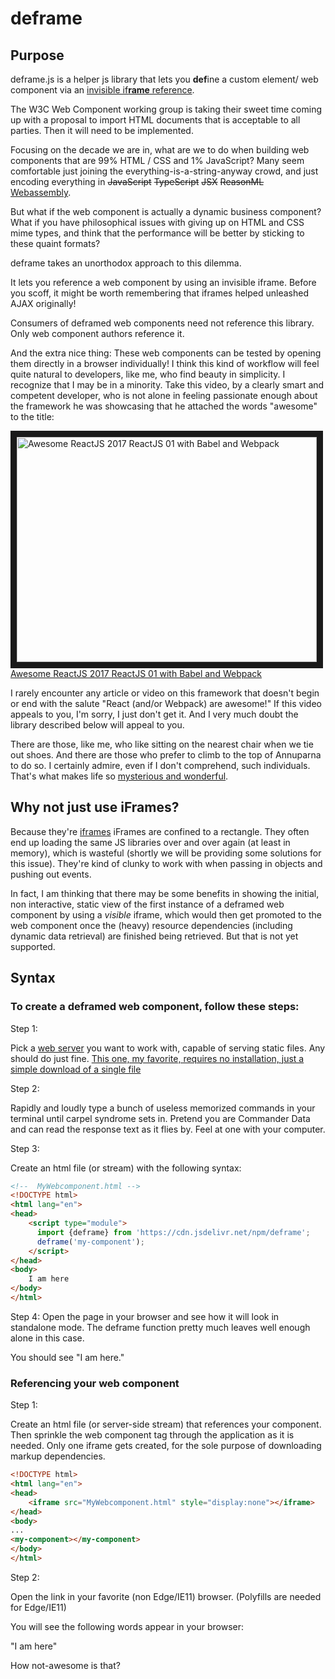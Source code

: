 # deframe

## Purpose

deframe.js is a helper js library that lets you **def**ine a custom element/ web component via an [invisible  if**rame** reference](https://www.chromestatus.com/features/4692243256442880).

The W3C Web Component working group is taking their sweet time coming up with a proposal to import HTML documents that is acceptable to all parties.  Then it will need to be implemented.  

Focusing on the decade we are in, what are we to do when building web components that are 99% HTML / CSS and 1% JavaScript?  Many seem comfortable just joining the everything-is-a-string-anyway crowd, and just encoding everything in ~~JavaScript~~ ~~TypeScript~~ ~~JSX~~ ~~ReasonML~~ [Webassembly](https://github.com/verdie-g/brainfuck2wasm).

But what if the web component is actually a dynamic business component?  What if you have philosophical issues with giving up on HTML and CSS mime types, and think that the performance will be better by sticking to these quaint formats?

deframe takes an unorthodox approach to this dilemma.

It lets you reference a web component by using an invisible iframe.  Before you scoff, it might be worth remembering that iframes helped unleashed AJAX originally!

Consumers of deframed web components need not reference this library.  Only web component authors reference it. 

And the extra nice thing:  These web components can be tested by opening them directly in a browser individually!  I think this kind of workflow will feel quite natural to developers, like me, who find beauty in simplicity.  I recognize that I may be in a minority.  Take this video, by a clearly smart and competent developer, who is not alone in feeling passionate enough about the framework he was showcasing that he attached the words "awesome" to the title:

<a href="http://www.youtube.com/watch?feature=player_embedded&v=JC3jlCrsYYI
" target="_blank"><img src="http://img.youtube.com/vi/JC3jlCrsYYI/0.jpg" 
alt="Awesome ReactJS 2017 ReactJS 01 with Babel and Webpack" width="480" height="360" border="10" /><br>Awesome ReactJS 2017 ReactJS 01 with Babel and Webpack</a>

I rarely encounter any article or video on this framework that doesn't begin or end with the salute "React (and/or Webpack) are awesome!"  If this video appeals to you, I'm sorry, I just don't get it.  And I very much doubt the library described below will appeal to you.  

There are those, like me, who like sitting on the nearest chair when we tie out shoes.  And there are those who prefer to climb to the top of Annuparna to do so.  I certainly admire, even if I don't comprehend, such individuals.  That's what makes life so [mysterious and wonderful](http://www.simpleluxeliving.com/tao-te-ching-verse-two-embracing-circle-life/).

## Why not just use iFrames? 

Because they're [iframes](https://meowni.ca/posts/shadow-dom/)  iFrames are confined to a rectangle.  They often end up loading the same JS libraries over and over again (at least in memory), which is wasteful (shortly we will be providing some solutions for this issue).  They're kind of clunky to work with when passing in objects and pushing out events.

In fact, I am thinking that there may be some benefits in showing the initial, non interactive, static view of the first instance of a deframed web component by using a *visible* iframe, which would then get promoted to the web component once the (heavy) resource dependencies (including dynamic data retrieval) are finished being retrieved.  But that is not yet supported.

## Syntax

### To create a deframed web component, follow these steps:

Step 1:

Pick a [web server](https://en.wikipedia.org/wiki/Web_server) you want to work with, capable of serving static files. Any should do just fine.  [This one, my favorite, requires no installation, just a simple download of a single file](https://github.com/GoogleChromeLabs/simplehttp2server) 

Step 2:

Rapidly and loudly type a bunch of useless memorized commands in your terminal until carpel syndrome sets in.  Pretend you are Commander Data and can read the response text as it flies by.  Feel at one with your computer.  

Step 3:

Create an html file (or stream) with the following syntax:

```html
<!--  MyWebcomponent.html -->
<!DOCTYPE html>
<html lang="en">
<head>
    <script type="module">
      import {deframe} from 'https://cdn.jsdelivr.net/npm/deframe';
      deframe('my-component');
    </script>
</head>
<body>
    I am here
</body>
</html>
```

Step 4:  Open the page in your browser and see how it will look in standalone mode.  The deframe function pretty much leaves well enough alone in this case.


You should see "I am here."

### Referencing your web component

Step 1:

Create an html file (or server-side stream) that references your component.  Then sprinkle the web component tag through the application as it is needed.  Only one iframe gets created, for the sole purpose of downloading markup dependencies.

```html
<!DOCTYPE html>
<html lang="en">
<head>
    <iframe src="MyWebcomponent.html" style="display:none"></iframe>
</head>
<body>
...
<my-component></my-component>
</body>
</html>
```

Step 2:

Open the link in your favorite (non Edge/IE11) browser.  (Polyfills are needed for Edge/IE11)

You will see the following words appear in your browser:

"I am here"

How not-awesome is that?

